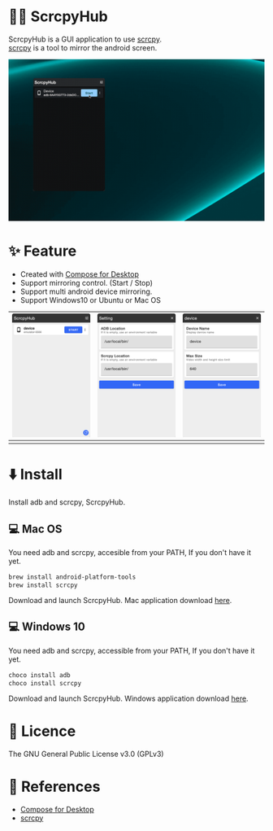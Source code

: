 # 🐻‍❄️ ScrcpyHub

ScrcpyHub is a GUI application to use [scrcpy](https://github.com/Genymobile/scrcpy).    
[scrcpy](https://github.com/Genymobile/scrcpy) is a tool to mirror the android screen.

![demo](docs/demo.gif)

# ✨ Feature

- Created with [Compose for Desktop](https://github.com/JetBrains/compose-jb)
- Support mirroring control. (Start / Stop)
- Support multi android device mirroring.
- Support Windows10 or Ubuntu or Mac OS

| ![demo1](docs/one.png) | ![demo2](docs/two.png) | ![demo3](docs/three.png) |
| --- | ---- | --- |
|  |  |  |

# ⬇️ Install

Install adb and scrcpy, ScrcpyHub.

## 💻 Mac OS

You need adb and scrcpy, accesible from your PATH, If you don't have it yet.

```
brew install android-platform-tools
brew install scrcpy
```
Download and launch ScrcpyHub. Mac application download [here](https://github.com/kaleidot725/scrcpy-hub/releases/tag/v1.1.0).

## 💻 Windows 10

You need adb and scrcpy, accessible from your PATH, If you don't have it yet.

```
choco install adb
choco install scrcpy
```

Download and launch ScrcpyHub. Windows application download [here](https://github.com/kaleidot725/scrcpy-hub/releases/tag/v1.1.0).

# 🎫 Licence

The GNU General Public License v3.0 (GPLv3)

# 🔗 References

- [Compose for Desktop](https://www.jetbrains.com/lp/compose/)
- [scrcpy](https://github.com/Genymobile/scrcpy)
